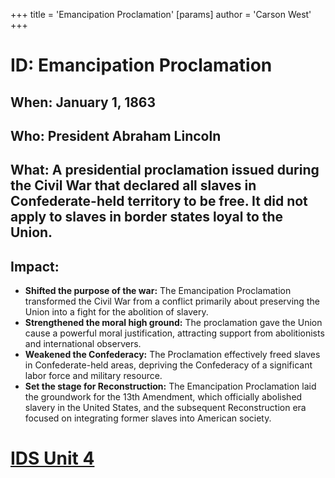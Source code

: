 +++
 title = 'Emancipation Proclamation'
[params]
	author = 'Carson West'
+++
# ID: Emancipation Proclamation

## When: January 1, 1863

## Who: President Abraham Lincoln

## What: A presidential proclamation issued during the Civil War that declared all slaves in Confederate-held territory to be free. It did not apply to slaves in border states loyal to the Union.

## Impact: 
* **Shifted the purpose of the war:**  The Emancipation Proclamation transformed the Civil War from a conflict primarily about preserving the Union into a fight for the abolition of slavery. 
* **Strengthened the moral high ground:** The proclamation gave the Union cause a powerful moral justification, attracting support from abolitionists and international observers. 
* **Weakened the Confederacy:** The Proclamation effectively freed slaves in Confederate-held areas, depriving the Confederacy of a significant labor force and military resource.
* **Set the stage for Reconstruction:** The Emancipation Proclamation laid the groundwork for the 13th Amendment, which officially abolished slavery in the United States, and the subsequent Reconstruction era focused on integrating former slaves into American society. 

# [IDS Unit 4](./../ids-unit-4/)